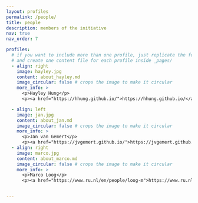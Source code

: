 ```yaml
---
layout: profiles
permalink: /people/
title: people
description: members of the initiative
nav: true
nav_order: 7

profiles:
  # if you want to include more than one profile, just replicate the following block
  # and create one content file for each profile inside _pages/
  - align: right
    image: hayley.jpg
    content: about_hayley.md
    image_circular: false # crops the image to make it circular
    more_info: >
      <p>Hayley Hung</p>
      <p><a href="https://hhung.github.io/">https://hhung.github.io/</a></p>

  - align: left
    image: jan.jpg
    content: about_jan.md
    image_circular: false # crops the image to make it circular
    more_info: >
      <p>Jan van Gemert</p>
      <p><a href="https://jvgemert.github.io/">https://jvgemert.github.io/</a></p>
  - align: right
    image: marco.jpg
    content: about_marco.md
    image_circular: false # crops the image to make it circular
    more_info: >
      <p>Marco Loog</p>
      <p><a href="https://www.ru.nl/en/people/loog-m">https://www.ru.nl/en/people/loog-m</a></p>

      
---
```

